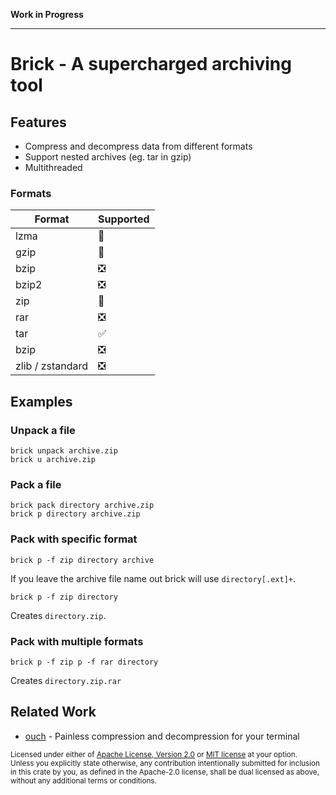 **Work in Progress**

<hr>

# Brick - A supercharged archiving tool

## Features

- Compress and decompress data from different formats
- Support nested archives (eg. tar in gzip)
- Multithreaded

### Formats

| Format | Supported |
| --- | --- |
| lzma | 🚧 | 
| gzip | 🚧 | 
| bzip | ❎ | 
| bzip2 | ❎ | 
| zip | 🚧 | 
| rar | ❎ | 
| tar | ✅ | 
| bzip | ❎ | 
| zlib / zstandard | ❎ | 


## Examples

### Unpack a file

```
brick unpack archive.zip
brick u archive.zip
```

### Pack a file

```
brick pack directory archive.zip
brick p directory archive.zip
```

### Pack with specific format

```
brick p -f zip directory archive
```

If you leave the archive file name out brick will use `directory[.ext]+`.

```
brick p -f zip directory
```

Creates `directory.zip`.

### Pack with multiple formats

```
brick p -f zip p -f rar directory
```

Creates `directory.zip.rar`

## Related Work

- [ouch](https://github.com/ouch-org/ouch) - Painless compression and decompression for your terminal

<sup>
Licensed under either of <a href="LICENSE-APACHE">Apache License, Version
2.0</a> or <a href="LICENSE-MIT">MIT license</a> at your option.
</sup>

<br>

<sub>
Unless you explicitly state otherwise, any contribution intentionally submitted
for inclusion in this crate by you, as defined in the Apache-2.0 license, shall
be dual licensed as above, without any additional terms or conditions.
</sub>